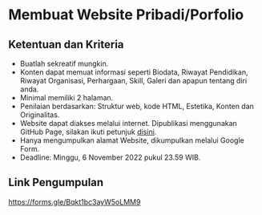 # Membuat Website Pribadi/Porfolio

## Ketentuan dan Kriteria
- Buatlah sekreatif mungkin.
- Konten dapat memuat informasi seperti Biodata, Riwayat Pendidikan, Riwayat Organisasi, Perhargaan, Skill, Galeri dan apapun tentang diri anda.
- Minimal memiliki 2 halaman.
- Penilaian berdasarkan: Struktur web, kode HTML, Estetika, Konten dan Originalitas.
- Website dapat diakses melalui internet. Dipublikasi menggunakan GitHub Page, silakan ikuti petunjuk [disini](https://anhzf.dev/blogs/2022-10-30-hosting-web-dengan-github-page).
- Hanya mengumpulkan alamat Website, dikumpulkan melalui Google Form.
- Deadline: Minggu, 6 November 2022 pukul 23.59 WIB.

## Link Pengumpulan
https://forms.gle/Bqkt1bc3ayW5oLMM9
